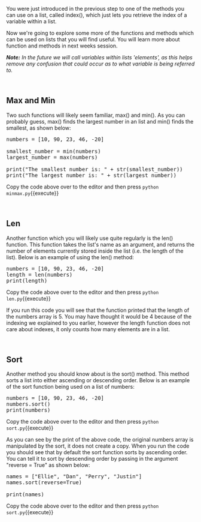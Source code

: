 You were just introduced in the previous step to one of the methods you can use on a list, called index(), which just lets you retrieve the index of a variable within a list. 

Now we're going to explore some more of the functions and methods which can be used on lists that you will find useful. You will learn more about function and methods in next weeks session.

*__Note:__ In the future we will call variables within lists 'elements', as this helps remove any confusion that could occur as to what variable is being referred to.*


</br>

## **Max and Min**

Two such functions will likely seem familiar, max() and min(). As you can probably guess, max() finds the largest number in an list and min() finds the smallest, as shown below:

<pre class="file" data-filename="minmax.py" data-target="replace">
numbers = [10, 90, 23, 46, -20]

smallest_number = min(numbers)
largest_number = max(numbers)

print("The smallest number is: " + str(smallest_number)) 
print("The largest number is: " + str(largest_number))
</pre>

Copy the code above over to the editor and then press
`python minmax.py`{{execute}}

</br>

## **Len**

Another function which you will likely use quite regularly is the len() function. This function takes the list's name as an argument, and returns the number of elements currently stored inside the list (i.e. the length of the list). Below is an example of using the len() method:

<pre class="file" data-filename="len.py" data-target="replace">
numbers = [10, 90, 23, 46, -20]
length = len(numbers)
print(length)
</pre>

Copy the code above over to the editor and then press
`python len.py`{{execute}}

If you run this code you will see that the function printed that the length of the numbers array is 5. You may have thought it would be 4 because of the indexing we explained to you earlier, however the length function does not care about indexes, it only counts how many elements are in a list.

</br>

## **Sort**

Another method you should know about is the sort() method. This method sorts a list into either ascending or descending order. Below is an example of the sort function being used on a list of numbers:

<pre class="file" data-filename="sort.py" data-target="replace">
numbers = [10, 90, 23, 46, -20]
numbers.sort()
print(numbers)
</pre>

Copy the code above over to the editor and then press
`python sort.py`{{execute}}

As you can see by the print of the above code, the original numbers array is manipulated by the sort, it does not create a copy. When you run the code you should see that by default the sort function sorts by ascending order. You can tell it to sort by descending order by passing in the argument "reverse = True" as shown below:

<pre class="file" data-filename="sort.py" data-target="replace">
names = ["Ellie", "Dan", "Perry", "Justin"]
names.sort(reverse=True)

print(names)
</pre>

Copy the code above over to the editor and then press
`python sort.py`{{execute}}